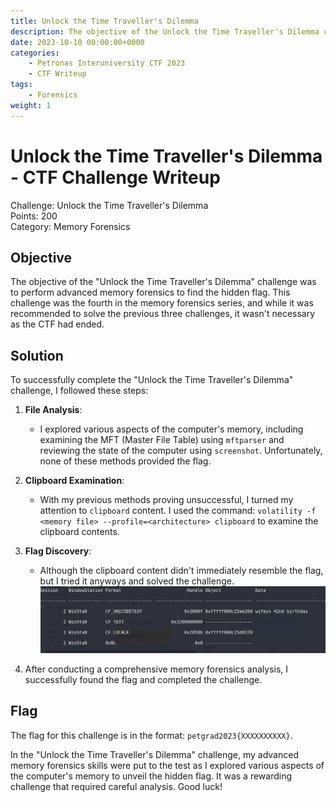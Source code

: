 ```yaml
---
title: Unlock the Time Traveller's Dilemma
description: The objective of the Unlock the Time Traveller's Dilemma challenge was to perform advanced memory forensics to find the hidden flag. This challenge was the fourth in the memory forensics series, and while it was recommended to solve the previous three challenges, it wasn't necessary as the CTF had ended.
date: 2023-10-10 00:00:00+0000
categories:
    - Petronas Interuniversity CTF 2023
    - CTF Writeup
tags:
    - Forensics
weight: 1     
---
```

# Unlock the Time Traveller's Dilemma - CTF Challenge Writeup

Challenge: Unlock the Time Traveller's Dilemma  
Points: 200  
Category: Memory Forensics  

## Objective
The objective of the "Unlock the Time Traveller's Dilemma" challenge was to perform advanced memory forensics to find the hidden flag. This challenge was the fourth in the memory forensics series, and while it was recommended to solve the previous three challenges, it wasn't necessary as the CTF had ended.

## Solution
To successfully complete the "Unlock the Time Traveller's Dilemma" challenge, I followed these steps:

1. **File Analysis**:
   - I explored various aspects of the computer's memory, including examining the MFT (Master File Table) using `mftparser` and reviewing the state of the computer using `screenshot`. Unfortunately, none of these methods provided the flag.

2. **Clipboard Examination**:
   - With my previous methods proving unsuccessful, I turned my attention to `clipboard` content. I used the command: `volatility -f <memory file> --profile=<architecture> clipboard` to examine the clipboard contents.

3. **Flag Discovery**:
   - Although the clipboard content didn't immediately resemble the flag, but I tried it anyways and solved the challenge.
![Clipboard](clipboard.png)

4. After conducting a comprehensive memory forensics analysis, I successfully found the flag and completed the challenge.

## Flag
The flag for this challenge is in the format: `petgrad2023{XXXXXXXXXX}`.

In the "Unlock the Time Traveller's Dilemma" challenge, my advanced memory forensics skills were put to the test as I explored various aspects of the computer's memory to unveil the hidden flag. It was a rewarding challenge that required careful analysis. Good luck!
